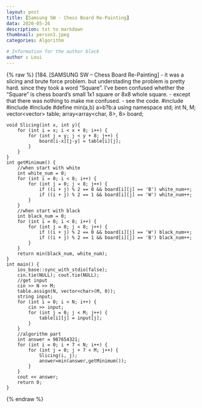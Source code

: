 ```yaml
---
layout: post
title: [Samsung SW - Chess Board Re-Painting]
data: 2020-05-26
description: txt to markdown
thumbnail: person1.jpeg
categories: Algorithm

# Information for the author block
author : Loui
---
```


{% raw %}
	﻿[184. [SAMSUNG SW – Chess Board Re-Painting]
	- it was a slicing and brute force problem. but understading the problem is pretty hard. since they took a word “Square”. I’ve been confused whether the “Square” is chess board’s small 1x1 square or 8x8 whole square.
	- except that there was nothing to make me confused.
	- see the code.
	#include<iostream>
	#include<vector>
	#include<array>
	#define min(a,b) a>b?b:a
	using namespace std;
	int N, M;
	vector<vector<char>> table;
	array<array<char, 8>, 8> board;
	
	void Slicing(int x, int y){
		for (int i = x; i < x + 8; i++) {
			for (int j = y; j < y + 8; j++) {
				board[i-x][j-y] = table[i][j];
			}
		}
	}
	int getMinimum() {
		//when start with white
		int white_num = 0;
		for (int i = 0; i < 8; i++) {
			for (int j = 0; j < 8; j++) {
				if ((i + j) % 2 == 0 && board[i][j] == 'B') white_num++;
				if ((i + j) % 2 == 1 && board[i][j] == 'W') white_num++;
			}
		}
		//when start with black
		int black_num = 0;
		for (int i = 0; i < 8; i++) {
			for (int j = 0; j < 8; j++) {
				if ((i + j) % 2 == 0 && board[i][j] == 'W') black_num++;
				if ((i + j) % 2 == 1 && board[i][j] == 'B') black_num++;
			}
		}
		return min(black_num, white_num);
	}
	int main() {
		ios_base::sync_with_stdio(false);
		cin.tie(NULL); cout.tie(NULL);
		//get input
		cin >> N >> M;
		table.assign(N, vector<char>(M, 0));
		string input;
		for (int i = 0; i < N; i++) {
			cin >> input;
			for (int j = 0; j < M; j++) {
				table[i][j] = input[j];
			}
		}
		//algorithm part
		int answer = 987654321;
		for (int i = 0; i + 7 < N; i++) {
			for (int j = 0; j + 7 < M; j++) {
				Slicing(i, j);
				answer=min(answer,getMinimum());
			}
		}
		cout << answer;
		return 0;
	}
	
{% endraw %}
